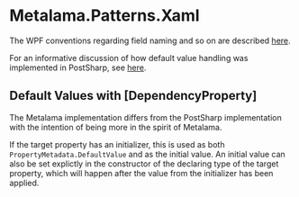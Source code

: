 ﻿# Metalama.Patterns.Xaml

The WPF conventions regarding field naming and so on are described [here](https://learn.microsoft.com/en-us/dotnet/desktop/wpf/properties/custom-dependency-properties?view=netdesktop-7.00).
 
For an informative discussion of how default value handling was implemented in PostSharp, see [here](https://postsharp.tpondemand.com/entity/15285-dependency-properties-propertymetadatadefaultvalue-is-not-set).

## Default Values with [DependencyProperty]

The Metalama implementation differs from the PostSharp implementation with the intention of being more in the spirit of Metalama.

If the target property has an initializer, this is used as both `PropertyMetadata.DefaultValue` and as the initial value. An initial value can also be set explictly in the constructor of the declaring type of the target property, which will happen after the value from the initializer has been applied.
